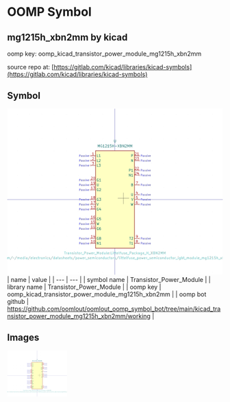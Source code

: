 # OOMP Symbol  
## mg1215h_xbn2mm  by kicad  
  
oomp key: oomp_kicad_transistor_power_module_mg1215h_xbn2mm  
  
source repo at: [https://gitlab.com/kicad/libraries/kicad-symbols](https://gitlab.com/kicad/libraries/kicad-symbols)  
## Symbol  
  
[![working.png](working_600.png)](working.png)  
| name | value | 
| --- | --- | 
| symbol name | Transistor_Power_Module | 
| library name | Transistor_Power_Module | 
| oomp key | oomp_kicad_transistor_power_module_mg1215h_xbn2mm | 
| oomp bot github | https://github.com/oomlout/oomlout_oomp_symbol_bot/tree/main/kicad_transistor_power_module_mg1215h_xbn2mm/working | 
## Images  
  
[![working.png](working_140.png)](working.png)  
